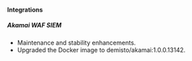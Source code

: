 
#### Integrations
##### Akamai WAF SIEM
- Maintenance and stability enhancements.
- Upgraded the Docker image to demisto/akamai:1.0.0.13142.